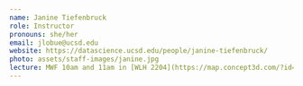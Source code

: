 ```yaml
---
name: Janine Tiefenbruck
role: Instructor
pronouns: she/her
email: jlobue@ucsd.edu
website: https://datascience.ucsd.edu/people/janine-tiefenbruck/
photo: assets/staff-images/janine.jpg
lecture: MWF 10am and 11am in [WLH 2204](https://map.concept3d.com/?id=1005#!m/246292)
---
```

